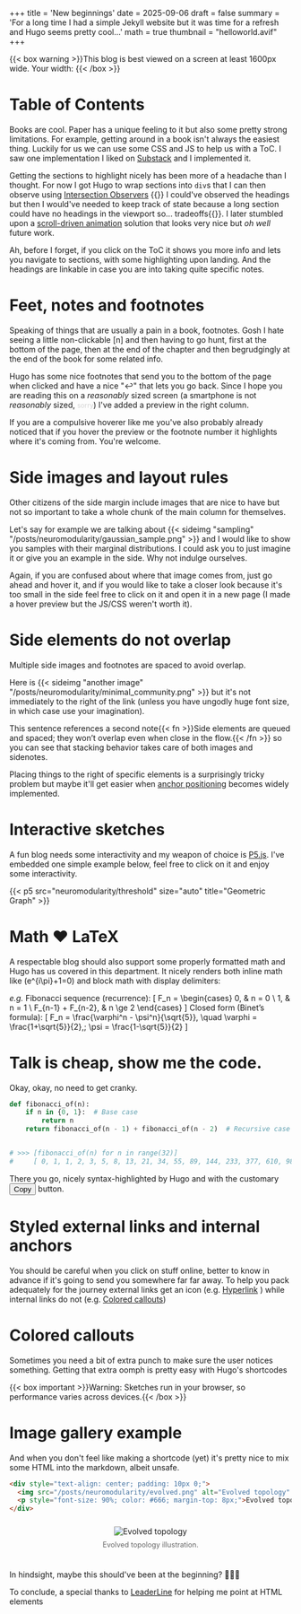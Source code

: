 +++
title = 'New beginnings'
date = 2025-09-06
draft = false
summary = 'For a long time I had a simple Jekyll website but it was time for a refresh and Hugo seems pretty cool...'
math = true
thumbnail = "helloworld.avif"
+++

<script src="leader-line.min.js"></script>
<script>
    let width = 0;
    function getWidth() {
    return Math.max(
      document.body.scrollWidth,
      document.documentElement.scrollWidth,
      document.body.offsetWidth,
      document.documentElement.offsetWidth,
      document.documentElement.clientWidth
    );}
    document.addEventListener('DOMContentLoaded', function() {
        let start = document.getElementById('table-of-contents');
        let end = document.getElementById('tocButton');
        new LeaderLine( start, end, {color: 'grey', size:4, dash: {animation: true}, endPlug: 'hand', endPlugSize:0.8, startSocket : 'left', endSocket: 'top'});
        start = document.getElementById('start');
        end = document.querySelector('[data-footnote-id="fn1"]');
        let style = window.getComputedStyle(end)
        if (style.display != 'none'){
          new LeaderLine( start, end, {color: 'grey', size:4, dash: {animation: true}, endPlug: 'hand', endPlugSize:0.8, startSocket : "right", endSocket: 'bottom', path :'grid'});//, startSocketGravity:600});
        }
        width = getWidth()
        const pageWidthSpan = document.getElementById('pageWidth')
        if (pageWidthSpan) { pageWidthSpan.textContent = width }
        pageWidthSpan.style = 'color:var(--fail-red);background:#202020;padding: 0px 2px'
        if(width >= 1600){pageWidthSpan.style = 'color:var(--success-green);background:#202020;padding: 1px 3px'}
    });
</script>

{{< box warning >}}This blog is best viewed on a screen at least 1600px wide. Your width: <strong><span id="pageWidth"></span></strong>{{< /box >}}

# Table of Contents

Books are cool. Paper has a unique feeling to it but also some pretty strong limitations. For example, getting around in a book isn't always the easiest thing. Luckily for us we can use some CSS and JS to help us with a ToC. I saw one implementation I liked on [Substack](https://substack.com/) and I implemented it.

Getting the sections to highlight nicely has been more of a headache than I thought. For now I got Hugo to wrap sections into `div`s that I can then observe using [Intersection Observers](https://developer.mozilla.org/en-US/docs/Web/API/Intersection_Observer_API) {{<fn>}} I could've observed the headings but then I would've needed to keep track of state because a long section could have no headings in the viewport so... tradeoffs{{</fn>}}. 
I later stumbled upon a [scroll-driven animation](https://kizu.dev/scroll-driven-animations/#table-ofcontents-with-highlighted-current-sections) solution that looks very nice but _oh well_ future work.

Ah, before I forget, if you click on the ToC it shows you more info and lets you navigate to sections, with some highlighting upon landing. And the headings are linkable in case you are into taking quite specific notes.


# Feet, notes and footnotes

Speaking of things that are usually a pain in a book, footnotes. Gosh I hate seeing a little non-clickable [n] and then having to go hunt, first at the bottom of the page, then at the end of the chapter and then begrudgingly at the end of the book for some related info.

Hugo has some nice footnotes that send you to the bottom of the page when clicked and have a nice
"<a class="footnote-backref" role="doc-backlink">↩︎</a>" that lets you go back. Since I hope you are reading this on a _reasonably_ sized screen (a smartphone is not _reasonably_ sized, <small style="color:lightgrey">sorry</small>) I've added a preview in the right column<span id="start">.&nbsp;&nbsp;</span>

If you are a compulsive hoverer like me you've also probably already noticed that if you hover the preview or the footnote number it highlights where it's coming from. You're welcome.

# Side images and layout rules

Other citizens of the side margin include images that are nice to have but not so important to take a whole chunk of the main column for themselves.

Let's say for example we are talking about {{< sideimg "sampling" "/posts/neuromodularity/gaussian_sample.png" >}} and I would like to show you samples with their marginal distributions. I could ask you to just imagine it or give you an example in the side. Why not indulge ourselves.

Again, if you are confused about where that image comes from, just go ahead and hover it, and if you would like to take a closer look because it's too small in the side feel free to click on it and open it in a new page (I made a hover preview but the JS/CSS weren't worth it).

# Side elements do not overlap

Multiple side images and footnotes are spaced to avoid overlap. 

Here is {{< sideimg "another image" "/posts/neuromodularity/minimal_community.png" >}} but it's not immediately to the right of the link (unless you have ungodly huge font size, in which case use your imagination).

This sentence references a second note{{< fn >}}Side elements are queued and spaced; they won’t overlap even when close in the flow.{{< /fn >}} so you can see that stacking behavior takes care of both images and sidenotes.

Placing things to the right of specific elements is a surprisingly tricky problem but maybe it'll get easier when [anchor positioning](https://kizu.dev/anchor-positioning-experiments/) becomes widely implemented.

# Interactive sketches

A fun blog needs some interactivity and my weapon of choice is [P5.js](https://p5js.org/). I've embedded one simple example below, feel free to click on it and enjoy some interactivity.

{{< p5 src="neuromodularity/threshold" size="auto" title="Geometric Graph" >}}

# Math ❤️ LaTeX

A respectable blog should also support some properly formatted math and Hugo has us covered in this department. It nicely renders both inline math like \(e^{i\pi}+1=0\) and block math with display delimiters:

_e.g._ Fibonacci sequence (recurrence):
\[
F_n = \begin{cases}
0, & n = 0 \\
1, & n = 1 \\
F_{n-1} + F_{n-2}, & n \ge 2
\end{cases}
\]
Closed form (Binet’s formula):
\[
F_n = \frac{\varphi^n - \psi^n}{\sqrt{5}}, \quad \varphi = \frac{1+\sqrt{5}}{2},\; \psi = \frac{1-\sqrt{5}}{2}
\]

# Talk is cheap, show me the code.
Okay, okay, no need to get cranky.
```python
def fibonacci_of(n):
    if n in {0, 1}:  # Base case
        return n
    return fibonacci_of(n - 1) + fibonacci_of(n - 2)  # Recursive case


# >>> [fibonacci_of(n) for n in range(32)]
#     [ 0, 1, 1, 2, 3, 5, 8, 13, 21, 34, 55, 89, 144, 233, 377, 610, 987, 1597, 2584, 4181, 6765, 10946, 17711, 28657, 46368, 75025, 121393, 196418, 317811, 514229, 832040, 1346269]  
```
There you go, nicely syntax-highlighted by Hugo and with the customary <button class="copy-button" type="button" style="opacity:1; position:static;">Copy</button> button.

# Styled external links and internal anchors
You should be careful when you click on stuff online, better to know in advance if it's going to send you somewhere far far away. To help you pack adequately for the journey external links get an icon (e.g. [Hyperlink](https://en.wikipedia.org/wiki/Hyperlink) ) while internal links do not (e.g. [Colored callouts](#colored-callouts))



# Colored callouts

Sometimes you need a bit of extra punch to make sure the user notices something. Getting that extra oomph is pretty easy with Hugo's shortcodes

{{< box important >}}Warning: Sketches run in your browser, so performance varies across devices.{{< /box >}}

# Image gallery example

And when you don't feel like making a shortcode (yet) it's pretty nice to mix some HTML into the markdown, albeit unsafe.

```html
<div style="text-align: center; padding: 10px 0;">
  <img src="/posts/neuromodularity/evolved.png" alt="Evolved topology" style="max-width: 80%; height: auto;" />
  <p style="font-size: 90%; color: #666; margin-top: 8px;">Evolved topology illustration.</p>
</div>
```

<div style="text-align: center; padding: 10px 0;">
  <img src="/posts/neuromodularity/evolved.png" alt="Evolved topology" style="max-width: 80%; height: auto;" />
  <p style="font-size: 90%; color: #666; margin-top: 8px;">Evolved topology illustration.</p>
</div>

In hindsight, maybe this should've been at the beginning? 🤔🤷‍♂️

To conclude, a special thanks to [LeaderLine](https://anseki.github.io/leader-line/) for helping me point at HTML elements